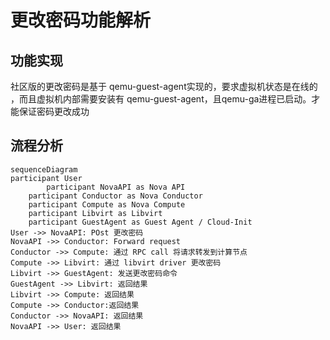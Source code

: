# 更改密码功能解析

## 功能实现

社区版的更改密码是基于 qemu-guest-agent实现的，要求虚拟机状态是在线的 ，而且虚拟机内部需要安装有 qemu-guest-agent，且qemu-ga进程已启动。才能保证密码更改成功





## 流程分析

```mermaid
sequenceDiagram
participant User
		participant NovaAPI as Nova API
    participant Conductor as Nova Conductor
    participant Compute as Nova Compute
    participant Libvirt as Libvirt
    participant GuestAgent as Guest Agent / Cloud-Init
User ->> NovaAPI: POst 更改密码
NovaAPI ->> Conductor: Forward request
Conductor ->> Compute: 通过 RPC call 将请求转发到计算节点
Compute ->> Libvirt: 通过 libvirt driver 更改密码
Libvirt ->> GuestAgent: 发送更改密码命令
GuestAgent ->> Libvirt: 返回结果
Libvirt ->> Compute: 返回结果
Compute ->> Conductor:返回结果
Conductor ->> NovaAPI: 返回结果
NovaAPI ->> User: 返回结果
```

